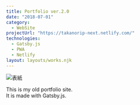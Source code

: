 ```yaml
---
title: Portfolio ver.2.0
date: "2018-07-01"
category:
  - WebSite
projectUrl: "https://takanorip-next.netlify.com/"
technologies:
  - Gatsby.js
  - PWA
  - Netlify
layout: layouts/works.njk
---
```


![表紙](/img/portfolio-v2/cover.jpg)

This is my old portfolio site.  
It is made with Gatsby.js.